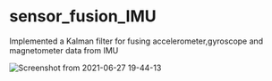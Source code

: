 # sensor_fusion_IMU
Implemented a Kalman filter for fusing accelerometer,gyroscope and magnetometer data from IMU

![Screenshot from 2021-06-27 19-44-13](https://user-images.githubusercontent.com/54012619/123627959-53c02d80-d832-11eb-8f4f-2bdc80b94b14.png)
